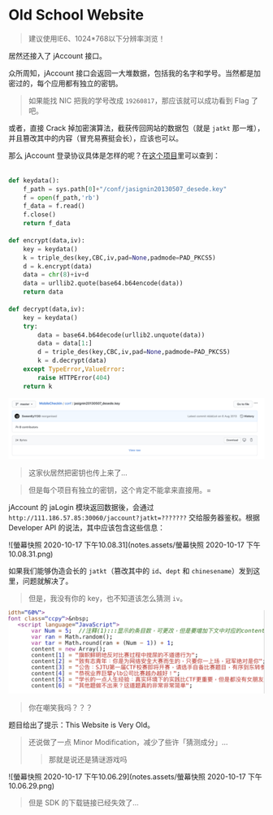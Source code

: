 # Old School Website

> 建议使用IE6、1024*768以下分辨率浏览！

居然还接入了 jAccount 接口。

众所周知，jAccount 接口会返回一大堆数据，包括我的名字和学号。当然都是加密过的，每个应用都有独立的密钥。

> 如果能找 NIC 把我的学号改成 `19260817`，那应该就可以成功看到 Flag 了吧。

或者，直接 Crack 掉加密演算法，截获传回网站的数据包（就是 `jatkt` 那一堆），并且篡改其中的内容（冒充易赛挺会长），应该也可以。

那么 jAccount 登录协议具体是怎样的呢？在[这个项目](https://github.com/SweenEy1130/MobileCheckIn/blob/master/admin.py)里可以查到：

```python

def keydata():
	f_path = sys.path[0]+"/conf/jasignin20130507_desede.key"
	f = open(f_path,'rb')
	f_data = f.read()
	f.close()
	return f_data

def encrypt(data,iv):
	key = keydata()
	k = triple_des(key,CBC,iv,pad=None,padmode=PAD_PKCS5)
	d = k.encrypt(data)
	data = chr(8)+iv+d
	data = urllib2.quote(base64.b64encode(data))
	return data

def decrypt(data,iv):
	key = keydata()
	try:
		data = base64.b64decode(urllib2.unquote(data))
		data = data[1:]
		d = triple_des(key,CBC,iv,pad=None,padmode=PAD_PKCS5)
		k = d.decrypt(data)
	except TypeError,ValueError:
		raise HTTPError(404)
	return k
```

![image-20201016094052806](notes.assets/image-20201016094052806.png)

> 这家伙居然把密钥也传上来了…

> 但是每个项目有独立的密钥，这个肯定不能拿来直接用。=

jAccount 的 jaLogin 模块返回数据後，会通过 `http://111.186.57.85:30060/jaccount?jatkt=???????` 交给服务器鉴权。根据 Developer API 的说法，其中应该包含这些信息：

![螢幕快照 2020-10-17 下午10.08.31](notes.assets/螢幕快照 2020-10-17 下午10.08.31.png)

如果我们能够伪造会长的 `jatkt`（篡改其中的 `id`、`dept` 和 `chinesename`）发到这里，问题就解决了。

> 但是，我没有你的 key，也不知道该怎么猜测 `iv`。

![image-20201016095930795](notes.assets/image-20201016095930795.png)

> 你在嘲笑我吗？？？

题目给出了提示：This Website is Very Old。

> 还说做了一点 Minor Modification，减少了些许「猜测成分」…
>
> > 那就是说还是猜谜游戏吗

![螢幕快照 2020-10-17 下午10.06.29](notes.assets/螢幕快照 2020-10-17 下午10.06.29.png)

> 但是 SDK 的下载链接已经失效了…